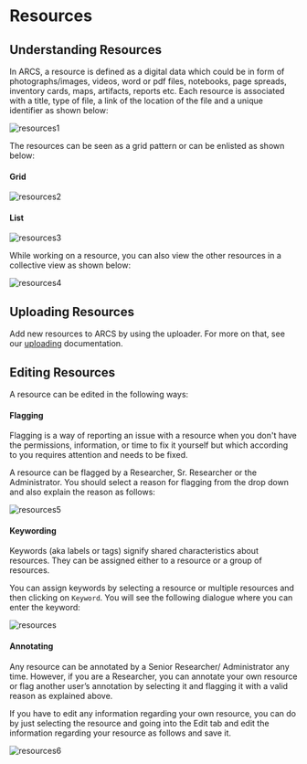 Resources 
=========

Understanding Resources 
----------------------- 
In ARCS, a resource is defined as a digital data which could be in form of
photographs/images, videos, word or pdf files, notebooks, page spreads,
inventory cards, maps, artifacts, reports etc. Each resource is associated with
a title, type of file, a link of the location of the file and a unique
identifier as shown below:

![resources1](../img/docs/viewer.png)

The resources can be seen as a grid pattern or can be enlisted as shown below:

#### Grid

![resources2](../img/docs/grid.png)

#### List

![resources3](../img/docs/list.png)

While working on a resource, you can also view the other resources in a
collective view as shown below:

![resources4](../img/docs/resources-4.png)

Uploading Resources 
------------------- 
Add new resources to ARCS by using the uploader. For more on that, see our
[uploading](uploading) documentation.

Editing Resources 
----------------- 
A resource can be edited in the following ways:

#### Flagging

Flagging is a way of reporting an issue with a resource when you don't have the
permissions, information, or time to fix it yourself but which according to you
requires attention and needs to be fixed.

A resource can be flagged by a Researcher, Sr. Researcher or the Administrator.
You should select a reason for flagging from the drop down and also explain
the reason as follows:

![resources5](../img/docs/resources-5.png)

#### Keywording

Keywords (aka labels or tags) signify shared characteristics about  resources.
They can be assigned either to a resource or a group of resources.

You can assign keywords by selecting a resource or multiple resources and then
clicking on `Keyword`. You will see the following dialogue where you can enter
the keyword:

![resources](../img/docs/keyword.png)

#### Annotating 

Any resource can be annotated by a Senior Researcher/ Administrator any time.
However, if you are a Researcher, you can annotate your own resource or flag
another user’s annotation by selecting it and flagging it with a valid reason
as explained above.

If you have to edit any information regarding your own resource, you can do by
just selecting the resource and going into the Edit tab and edit the
information regarding your resource as follows and save it.

![resources6](../img/docs/resources-6.png)

